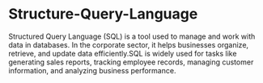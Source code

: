 # Structure-Query-Language
Structured Query Language (SQL) is a tool used to manage and work with data in databases. In the corporate sector, it helps businesses organize, retrieve, and update data efficiently.SQL is widely used for tasks like generating sales reports, tracking employee records, managing customer information, and analyzing business performance.
